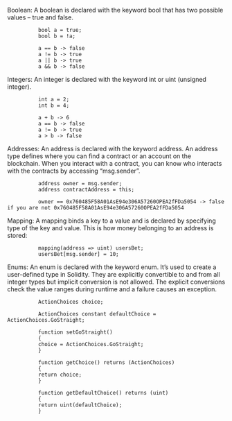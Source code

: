 Boolean:
A boolean is declared with the keyword bool that has two possible values – true and false.

              bool a = true;
              bool b = !a;

              a == b -> false
              a != b -> true
              a || b -> true
              a && b -> false

Integers: 
An integer is declared with the keyword int or uint (unsigned integer).

              int a = 2;
              int b = 4;

              a + b -> 6
              a == b -> false
              a != b -> true
              a > b -> false

Addresses:
An address is declared with the keyword address. An address type defines where you can find a contract or an account on the blockchain. When you interact with a contract, you can know who interacts with the contracts by accessing “msg.sender”.

              address owner = msg.sender;
              address contractAddress = this;

              owner == 0x760485F58A01AsE94e306A57260OPEA2fFDa5054 -> false if you are not 0x760485F58A01AsE94e306A57260OPEA2fFDa5054

Mapping:
A mapping  binds a key to a value and is declared by specifying type of the key and value. This is how money belonging to an address is stored:

              mapping(address => uint) usersBet;
              usersBet[msg.sender] = 10;

Enums:
An enum is declared with the keyword enum. It’s used to create a user-defined type in Solidity. They are explicitly convertible to and from all integer types but implicit conversion is not allowed. The explicit conversions check the value ranges during runtime and a failure causes an exception.

              ActionChoices choice;

              ActionChoices constant defaultChoice = ActionChoices.GoStraight;

              function setGoStraight() 
              {
              choice = ActionChoices.GoStraight;
              }

              function getChoice() returns (ActionChoices) 
              {
              return choice;
              }

              function getDefaultChoice() returns (uint) 
              {
              return uint(defaultChoice);
              }
